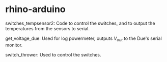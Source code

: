 # rhino-arduino

switches_tempsensor2: Code to control the switches, and to output the temperatures from the sensors to serial.

get_voltage_due: Used for log powermeter, outputs $V_{out}$ to the Due's serial monitor.

switch_thrower: Used to control the switches.

    
